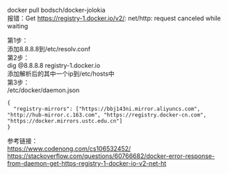 docker pull bodsch/docker-jolokia  
报错：Get https://registry-1.docker.io/v2/: net/http: request canceled while waiting  

第1步：  
添加8.8.8.8到/etc/resolv.conf  
第2步：  
dig @8.8.8.8 registry-1.docker.io  
添加解析后的其中一个ip到/etc/hosts中  
第3步：  
/etc/docker/daemon.json
```
{
  "registry-mirrors": ["https://bbj143ni.mirror.aliyuncs.com", "http://hub-mirror.c.163.com", "https://registry.docker-cn.com", "https://docker.mirrors.ustc.edu.cn"]
}
```

参考链接：  
https://www.codenong.com/cs106532452/  
https://stackoverflow.com/questions/60766682/docker-error-response-from-daemon-get-https-registry-1-docker-io-v2-net-ht  
